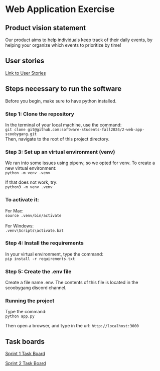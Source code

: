 # Web Application Exercise

## Product vision statement

Our product aims to help individuals keep track of their daily events, by helping your organize which events to prioritize by time!

## User stories

[Link to User Stories](https://github.com/software-students-fall2024/2-web-app-scoobygang/issues)

## Steps necessary to run the software
Before you begin, make sure to have python installed.

### Step 1: Clone the repository
In the terminal of your local machine, use the command: <br>
```git clone git@github.com:software-students-fall2024/2-web-app-scoobygang.git``` <br>
Then, navigate to the root of this project directory.

### Step 3: Set up an virtual environment (venv)
We ran into some issues using pipenv, so we opted for venv. To create a new virtual environment: <br>
```python -m venv .venv``` <br>

If that does not work, try: <br>
```python3 -m venv .venv```

### To activate it: 
For Mac: <br>
```source .venv/bin/activate``` <br>
<br>
For Windows: <br>
```.venv\Scripts\activate.bat``` <br>

### Step 4: Install the requirements
In your virtual environment, type the command: <br>
```pip install -r requirements.txt``` <br>

### Step 5: Create the .env file
Create a file name .env. The contents of this file is located in the scoobygang discord channel.

### Running the project
Type the command: <br>
```python app.py```

Then open a browser, and type in the url: 
```http://localhost:3000```


## Task boards

[Sprint 1 Task Board](https://github.com/orgs/software-students-fall2024/projects/16)

[Sprint 2 Task Board](https://github.com/orgs/software-students-fall2024/projects/18)
